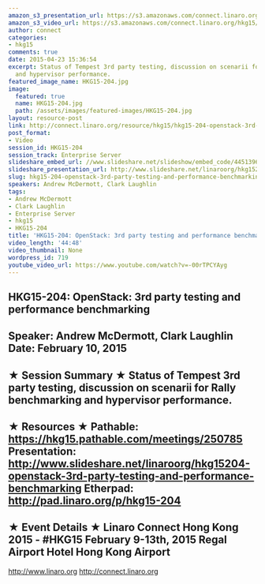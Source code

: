 ```yaml
---
amazon_s3_presentation_url: https://s3.amazonaws.com/connect.linaro.org/hkg15/Videos/02-10-Tuesday/HKG15-204.pdf
amazon_s3_video_url: https://s3.amazonaws.com/connect.linaro.org/hkg15/Videos/02-10-Tuesday/HKG15-204+OpenStack+3rd+party+testing+and+performance+benchmarking.mp4
author: connect
categories:
- hkg15
comments: true
date: 2015-04-23 15:36:54
excerpt: Status of Tempest 3rd party testing, discussion on scenarii for Rally benchmarking
  and hypervisor performance.
featured_image_name: HKG15-204.jpg
image:
  featured: true
  name: HKG15-204.jpg
  path: /assets/images/featured-images/HKG15-204.jpg
layout: resource-post
link: http://connect.linaro.org/resource/hkg15/hkg15-204-openstack-3rd-party-testing-and-performance-benchmarking/
post_format:
- Video
session_id: HKG15-204
session_track: Enterprise Server
slideshare_embed_url: //www.slideshare.net/slideshow/embed_code/44513965
slideshare_presentation_url: http://www.slideshare.net/linaroorg/hkg15204-openstack-3rd-party-testing-and-performance-benchmarking
slug: hkg15-204-openstack-3rd-party-testing-and-performance-benchmarking
speakers: Andrew McDermott, Clark Laughlin
tags:
- Andrew McDermott
- Clark Laughlin
- Enterprise Server
- hkg15
- HKG15-204
title: 'HKG15-204: OpenStack: 3rd party testing and performance benchmarking'
video_length: '44:48'
video_thumbnail: None
wordpress_id: 719
youtube_video_url: https://www.youtube.com/watch?v=-00rTPCYAyg
---
```


HKG15-204: OpenStack: 3rd party testing and performance benchmarking 
--------------------------------------------------- 
Speaker: Andrew McDermott, Clark Laughlin 
Date: February 10, 2015 
--------------------------------------------------- 
★ Session Summary ★ 
Status of Tempest 3rd party testing, discussion on scenarii for Rally benchmarking and hypervisor performance. 
-------------------------------------------------- 
★ Resources ★ 
Pathable: https://hkg15.pathable.com/meetings/250785 
Presentation:   http://www.slideshare.net/linaroorg/hkg15204-openstack-3rd-party-testing-and-performance-benchmarking
Etherpad: http://pad.linaro.org/p/hkg15-204 
--------------------------------------------------- 
★ Event Details ★ 
Linaro Connect Hong Kong 2015 - #HKG15 
February 9-13th, 2015 
Regal Airport Hotel Hong Kong Airport 
--------------------------------------------------- 
http://www.linaro.org 
http://connect.linaro.org